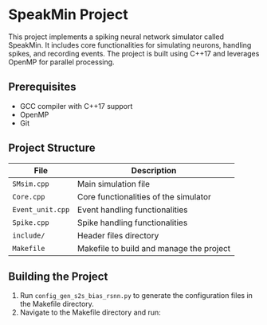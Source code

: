 # SpeakMin Project

This project implements a spiking neural network simulator called SpeakMin. It includes core functionalities for simulating neurons, handling spikes, and recording events. The project is built using C++17 and leverages OpenMP for parallel processing.

## Prerequisites

- GCC compiler with C++17 support
- OpenMP
- Git

## Project Structure

| File            | Description                              |
|-----------------|------------------------------------------|
| `SMsim.cpp`     | Main simulation file                     |
| `Core.cpp`      | Core functionalities of the simulator    |
| `Event_unit.cpp`| Event handling functionalities           |
| `Spike.cpp`     | Spike handling functionalities           |
| `include/`      | Header files directory                   |
| `Makefile`      | Makefile to build and manage the project |

## Building the Project

1. Run `config_gen_s2s_bias_rsnn.py` to generate the configuration files in the Makefile directory.
2. Navigate to the Makefile directory and run:

